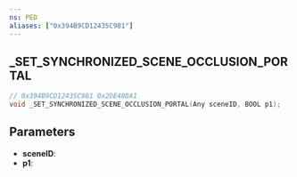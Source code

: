 ```yaml
---
ns: PED
aliases: ["0x394B9CD12435C981"]
---
```

## _SET_SYNCHRONIZED_SCENE_OCCLUSION_PORTAL

```c
// 0x394B9CD12435C981 0x2DE48DA1
void _SET_SYNCHRONIZED_SCENE_OCCLUSION_PORTAL(Any sceneID, BOOL p1);
```


## Parameters
* **sceneID**: 
* **p1**: 

